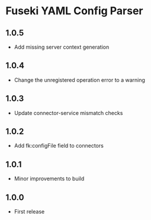 # Fuseki YAML Config Parser
## 1.0.5
- Add missing server context generation

## 1.0.4
- Change the unregistered operation error to a warning

## 1.0.3
- Update connector-service mismatch checks

## 1.0.2
- Add fk:configFile field to connectors

## 1.0.1
- Minor improvements to build

## 1.0.0
- First release
